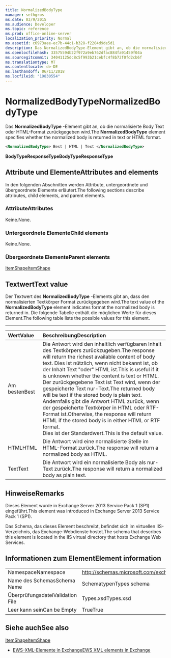 ```yaml
---
title: NormalizedBodyType
manager: sethgros
ms.date: 03/9/2015
ms.audience: Developer
ms.topic: reference
ms.prod: office-online-server
localization_priority: Normal
ms.assetid: c6973aee-ec7b-44c1-b328-f2204d9de5d1
description: Das NormalizedBodyType-Element gibt an, ob die normalisierte Body Text oder HTML-Format zurückgegeben wird.
ms.openlocfilehash: 33575594b22f972a9eb762dfac884fa91459f04a
ms.sourcegitcommit: 34041125dc8c5f993b21cebfc4f8b72f0fd2cb6f
ms.translationtype: MT
ms.contentlocale: de-DE
ms.lasthandoff: 06/11/2018
ms.locfileid: "19830554"
---
```

# <a name="normalizedbodytype"></a><span data-ttu-id="2029c-103">NormalizedBodyType</span><span class="sxs-lookup"><span data-stu-id="2029c-103">NormalizedBodyType</span></span>

<span data-ttu-id="2029c-104">Das **NormalizedBodyType** -Element gibt an, ob die normalisierte Body Text oder HTML-Format zurückgegeben wird.</span><span class="sxs-lookup"><span data-stu-id="2029c-104">The **NormalizedBodyType** element specifies whether the normalized body is returned in text or HTML format.</span></span> 
  
```XML
<NormalizedBodyType> Best | HTML | Text </NormalizedBodyType>
```

 <span data-ttu-id="2029c-105">**BodyTypeResponseType**</span><span class="sxs-lookup"><span data-stu-id="2029c-105">**BodyTypeResponseType**</span></span>
## <a name="attributes-and-elements"></a><span data-ttu-id="2029c-106">Attribute und Elemente</span><span class="sxs-lookup"><span data-stu-id="2029c-106">Attributes and elements</span></span>

<span data-ttu-id="2029c-107">In den folgenden Abschnitten werden Attribute, untergeordnete und übergeordnete Elemente erläutert.</span><span class="sxs-lookup"><span data-stu-id="2029c-107">The following sections describe attributes, child elements, and parent elements.</span></span>
  
### <a name="attributes"></a><span data-ttu-id="2029c-108">Attribute</span><span class="sxs-lookup"><span data-stu-id="2029c-108">Attributes</span></span>

<span data-ttu-id="2029c-109">Keine.</span><span class="sxs-lookup"><span data-stu-id="2029c-109">None.</span></span>
  
### <a name="child-elements"></a><span data-ttu-id="2029c-110">Untergeordnete Elemente</span><span class="sxs-lookup"><span data-stu-id="2029c-110">Child elements</span></span>

<span data-ttu-id="2029c-111">Keine.</span><span class="sxs-lookup"><span data-stu-id="2029c-111">None.</span></span>
  
### <a name="parent-elements"></a><span data-ttu-id="2029c-112">Übergeordnete Elemente</span><span class="sxs-lookup"><span data-stu-id="2029c-112">Parent elements</span></span>

[<span data-ttu-id="2029c-113">ItemShape</span><span class="sxs-lookup"><span data-stu-id="2029c-113">ItemShape</span></span>](itemshape.md)
  
## <a name="text-value"></a><span data-ttu-id="2029c-114">Textwert</span><span class="sxs-lookup"><span data-stu-id="2029c-114">Text value</span></span>

<span data-ttu-id="2029c-115">Der Textwert des **NormalizedBodyType** -Elements gibt an, dass den normalisierten Textkörper Format zurückgegeben wird.</span><span class="sxs-lookup"><span data-stu-id="2029c-115">The text value of the **NormalizedBodyType** element indicates format the normalized body is returned in.</span></span> <span data-ttu-id="2029c-116">Die folgende Tabelle enthält die möglichen Werte für dieses Element.</span><span class="sxs-lookup"><span data-stu-id="2029c-116">The following table lists the possible values for this element.</span></span> 
  
****

|<span data-ttu-id="2029c-117">**Wert**</span><span class="sxs-lookup"><span data-stu-id="2029c-117">**Value**</span></span>|<span data-ttu-id="2029c-118">**Beschreibung**</span><span class="sxs-lookup"><span data-stu-id="2029c-118">**Description**</span></span>|
|:-----|:-----|
|<span data-ttu-id="2029c-119">Am besten</span><span class="sxs-lookup"><span data-stu-id="2029c-119">Best</span></span>  <br/> |<span data-ttu-id="2029c-120">Die Antwort wird den inhaltlich verfügbaren Inhalt des Textkörpers zurückzugeben.</span><span class="sxs-lookup"><span data-stu-id="2029c-120">The response will return the richest available content of body text.</span></span> <span data-ttu-id="2029c-121">Dies ist nützlich, wenn nicht bekannt ist, ob der Inhalt Text "oder" HTML ist.</span><span class="sxs-lookup"><span data-stu-id="2029c-121">This is useful if it is unknown whether the content is text or HTML.</span></span>  <br/> <span data-ttu-id="2029c-122">Der zurückgegebene Text ist Text wird, wenn der gespeicherte Text nur-Text.</span><span class="sxs-lookup"><span data-stu-id="2029c-122">The returned body will be text if the stored body is plain text.</span></span> <span data-ttu-id="2029c-123">Andernfalls gibt die Antwort HTML zurück, wenn der gespeicherte Textkörper in HTML oder RTF-Format ist.</span><span class="sxs-lookup"><span data-stu-id="2029c-123">Otherwise, the response will return HTML if the stored body is in either HTML or RTF format.</span></span>  <br/> <span data-ttu-id="2029c-124">Dies ist der Standardwert.</span><span class="sxs-lookup"><span data-stu-id="2029c-124">This is the default value.</span></span>  <br/> |
|<span data-ttu-id="2029c-125">HTML</span><span class="sxs-lookup"><span data-stu-id="2029c-125">HTML</span></span>  <br/> |<span data-ttu-id="2029c-126">Die Antwort wird eine normalisierte Stelle im HTML-Format zurück.</span><span class="sxs-lookup"><span data-stu-id="2029c-126">The response will return a normalized body as HTML.</span></span>  <br/> |
|<span data-ttu-id="2029c-127">Text</span><span class="sxs-lookup"><span data-stu-id="2029c-127">Text</span></span>  <br/> |<span data-ttu-id="2029c-128">Die Antwort wird ein normalisierte Body als nur-Text zurück.</span><span class="sxs-lookup"><span data-stu-id="2029c-128">The response will return a normalized body as plain text.</span></span>  <br/> |
   
## <a name="remarks"></a><span data-ttu-id="2029c-129">Hinweise</span><span class="sxs-lookup"><span data-stu-id="2029c-129">Remarks</span></span>

<span data-ttu-id="2029c-130">Dieses Element wurde in Exchange Server 2013 Service Pack 1 (SP1) eingeführt.</span><span class="sxs-lookup"><span data-stu-id="2029c-130">This element was introduced in Exchange Server 2013 Service Pack 1 (SP1).</span></span>
  
<span data-ttu-id="2029c-131">Das Schema, das dieses Element beschreibt, befindet sich im virtuellen IIS-Verzeichnis, das Exchange-Webdienste hostet.</span><span class="sxs-lookup"><span data-stu-id="2029c-131">The schema that describes this element is located in the IIS virtual directory that hosts Exchange Web Services.</span></span>
  
## <a name="element-information"></a><span data-ttu-id="2029c-132">Informationen zum Element</span><span class="sxs-lookup"><span data-stu-id="2029c-132">Element information</span></span>

|||
|:-----|:-----|
|<span data-ttu-id="2029c-133">Namespace</span><span class="sxs-lookup"><span data-stu-id="2029c-133">Namespace</span></span>  <br/> |http://schemas.microsoft.com/exchange/services/2006/types  <br/> |
|<span data-ttu-id="2029c-134">Name des Schemas</span><span class="sxs-lookup"><span data-stu-id="2029c-134">Schema Name</span></span>  <br/> |<span data-ttu-id="2029c-135">Schematypen</span><span class="sxs-lookup"><span data-stu-id="2029c-135">Types schema</span></span>  <br/> |
|<span data-ttu-id="2029c-136">Überprüfungsdatei</span><span class="sxs-lookup"><span data-stu-id="2029c-136">Validation File</span></span>  <br/> |<span data-ttu-id="2029c-137">Types.xsd</span><span class="sxs-lookup"><span data-stu-id="2029c-137">Types.xsd</span></span>  <br/> |
|<span data-ttu-id="2029c-138">Leer kann sein</span><span class="sxs-lookup"><span data-stu-id="2029c-138">Can be Empty</span></span>  <br/> |<span data-ttu-id="2029c-139">True</span><span class="sxs-lookup"><span data-stu-id="2029c-139">True</span></span>  <br/> |
   
## <a name="see-also"></a><span data-ttu-id="2029c-140">Siehe auch</span><span class="sxs-lookup"><span data-stu-id="2029c-140">See also</span></span>



[<span data-ttu-id="2029c-141">ItemShape</span><span class="sxs-lookup"><span data-stu-id="2029c-141">ItemShape</span></span>](itemshape.md)


- [<span data-ttu-id="2029c-142">EWS-XML-Elemente in Exchange</span><span class="sxs-lookup"><span data-stu-id="2029c-142">EWS XML elements in Exchange</span></span>](ews-xml-elements-in-exchange.md)

